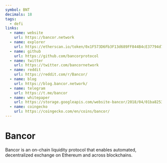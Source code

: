 ```yaml
---
symbol: BNT
decimals: 18
tags:
  - defi
links:
  - name: website
    url: https://bancor.network
  - name: explorer
    url: https://etherscan.io/token/0x1F573D6Fb3F13d689FF844B4cE37794d79a7FF1C
  - name: github
    url: https://github.com/bancorprotocol
  - name: twitter
    url: https://twitter.com/bancornetwork
  - name: reddit
    url: https://reddit.com/r/Bancor/
  - name: blog
    url: https://blog.bancor.network/
  - name: telegram
    url: https://t.me/bancor
  - name: whitepaper
    url: https://storage.googleapis.com/website-bancor/2018/04/01ba8253-bancor_protocol_whitepaper_en.pdf
  - name: coingecko
    url: https://coingecko.com/en/coins/bancor/
---
```


# Bancor

Bancor is an on-chain liquidity protocol that enables automated, decentralized exchange on Ethereum and across blockchains.

